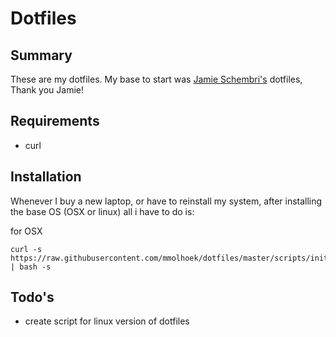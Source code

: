 # Dotfiles

## Summary

These are my dotfiles. My base to start was [Jamie Schembri's](https://github.com/shkm/dotfiles) dotfiles, Thank you Jamie!

## Requirements

- curl

## Installation

Whenever I buy a new laptop, or have to reinstall my system, after installing the base OS (OSX or linux) all i have to do is:

for OSX
```
curl -s https://raw.githubusercontent.com/mmolhoek/dotfiles/master/scripts/init_mac.sh | bash -s
```

## Todo's

* create script for linux version of dotfiles
